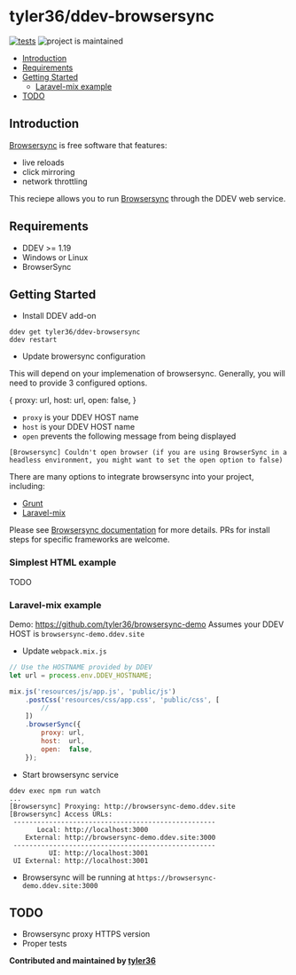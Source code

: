 # tyler36/ddev-browsersync <!-- omit in toc -->

[![tests](https://github.com/tyler36/ddev-browsersync/actions/workflows/tests.yml/badge.svg)](https://github.com/tyler36/ddev-browsersync/actions/workflows/tests.yml) ![project is maintained](https://img.shields.io/maintenance/yes/2022.svg)

- [Introduction](#introduction)
- [Requirements](#requirements)
- [Getting Started](#getting-started)
  - [Laravel-mix example](#laravel-mix-example)
- [TODO](#todo)

## Introduction

[Browsersync](https://browsersync.io/) is free software that features:

- live reloads
- click mirroring
- network throttling

This reciepe allows you to run [Browsersync](https://browsersync.io/) through the DDEV web service.

## Requirements

- DDEV >= 1.19
- Windows or Linux
- BrowserSync

## Getting Started

- Install DDEV add-on

```shell
ddev get tyler36/ddev-browsersync
ddev restart
```

- Update browersync configuration

This will depend on your implemenation of browsersync.
Generally, you will need to provide 3 configured options.

{
      proxy: url,
      host:  url,
      open:  false,
}

- `proxy` is your DDEV HOST name
- `host` is your DDEV HOST name
- `open` prevents the following message from being displayed

```shell
[Browsersync] Couldn't open browser (if you are using BrowserSync in a headless environment, you might want to set the open option to false)
```

There are many options to integrate browsersync into your project, including:

- [Grunt](https://browsersync.io/docs/grunt)
- [Laravel-mix](https://laravel-mix.com/docs/4.0/browsersync)


Please see [Browsersync documentation](https://browsersync.io/docs) for more details.
PRs for install steps for specific frameworks are welcome.

### Simplest HTML example

TODO

### Laravel-mix example

Demo: <https://github.com/tyler36/browsersync-demo>
Assumes your DDEV HOST is `browsersync-demo.ddev.site`

- Update `webpack.mix.js`

```js
// Use the HOSTNAME provided by DDEV
let url = process.env.DDEV_HOSTNAME;

mix.js('resources/js/app.js', 'public/js')
    .postCss('resources/css/app.css', 'public/css', [
        //
    ])
    .browserSync({
        proxy: url,
        host:  url,
        open:  false,
    });
```

- Start browsersync service

```shell
ddev exec npm run watch
...
[Browsersync] Proxying: http://browsersync-demo.ddev.site
[Browsersync] Access URLs:
 ---------------------------------------------------
       Local: http://localhost:3000
    External: http://browsersync-demo.ddev.site:3000
 ---------------------------------------------------
          UI: http://localhost:3001
 UI External: http://localhost:3001
```

- Browsersync will be running at `https://browsersync-demo.ddev.site:3000`

## TODO

- Browsersync proxy HTTPS version
- Proper tests

**Contributed and maintained by [tyler36](https://github.com/tyler36)**

